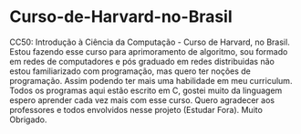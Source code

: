 # Curso-de-Harvard-no-Brasil
CC50: Introdução à Ciência da Computação - Curso de Harvard, no Brasil.
Estou fazendo esse curso para aprimoramento de algoritmo, sou formado em redes de computadores e pós graduado em redes distribuidas não estou familiarizado com programação, mas quero ter noções de programação. Assim podendo ter mais uma habilidade em meu curriculum.
Todos os programas aqui estão escrito em C, gostei muito da linguagem espero aprender cada vez mais com esse curso. Quero agradecer aos professores e todos envolvidos nesse projeto (Estudar Fora). Muito Obrigado.
